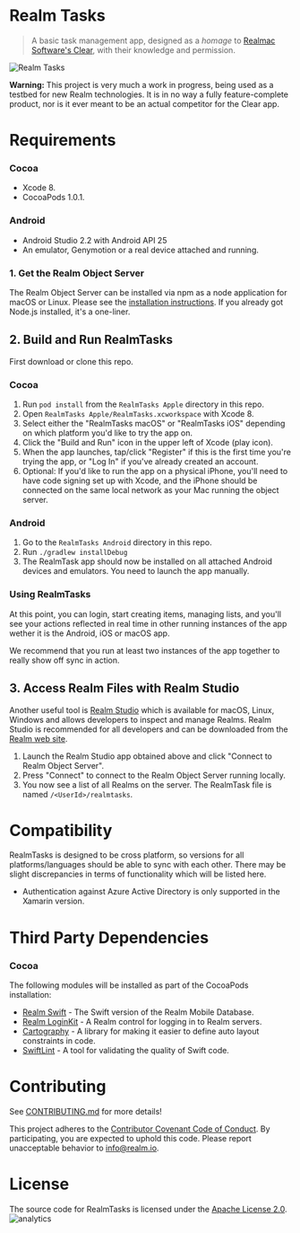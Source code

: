 # Realm Tasks

> A basic task management app, designed as a *homage* to [Realmac Software's Clear](http://realmacsoftware.com/clear),
with their knowledge and permission.

![Realm Tasks](screenshot.jpg)

**Warning:** This project is very much a work in progress, being used as a testbed for new Realm technologies.
It is in no way a fully feature-complete product, nor is it ever meant to be an actual competitor for the Clear app.

# Requirements

### Cocoa

* Xcode 8.
* CocoaPods 1.0.1.

### Android

* Android Studio 2.2 with Android API 25
* An emulator, Genymotion or a real device attached and running.

### 1. Get the Realm Object Server

The Realm Object Server can be installed via npm as a node application for macOS or Linux. Please see the [installation instructions](https://realm.io/docs/get-started/installation/developer-edition/). If you already got Node.js installed, it's a one-liner.

## 2. Build and Run RealmTasks

First download or clone this repo.

### Cocoa

1. Run `pod install` from the `RealmTasks Apple` directory in this repo.
2. Open `RealmTasks Apple/RealmTasks.xcworkspace` with Xcode 8.
3. Select either the "RealmTasks macOS" or "RealmTasks iOS" depending on which platform you'd like to try the app on.
4. Click the "Build and Run" icon in the upper left of Xcode (play icon).
5. When the app launches, tap/click "Register" if this is the first time you're trying the app, or "Log In" if you've
   already created an account.
6. Optional: If you'd like to run the app on a physical iPhone, you'll need to have code signing set up with Xcode, and
   the iPhone should be connected on the same local network as your Mac running the object server.

### Android

1. Go to the `RealmTasks Android` directory in this repo.
2. Run `./gradlew installDebug`
3. The RealmTask app should now be installed on all attached Android devices and emulators. You need to launch the app manually.

### Using RealmTasks

At this point, you can login, start creating items, managing lists, and you'll see your actions reflected in real time in other
running instances of the app wether it is the Android, iOS or macOS app.

We recommend that you run at least two instances of the app together to really show off sync in action.

## 3. Access Realm Files with Realm Studio

Another useful tool is [Realm Studio](https://realm.io/products/realm-studio/) which is available for macOS, Linux, Windows and allows developers to inspect and manage Realms. Realm Studio is recommended for all developers and can be downloaded from the [Realm web site](https://realm.io/products/realm-studio/).

1. Launch the Realm Studio app obtained above and click "Connect to Realm Object Server".
2. Press "Connect" to connect to the Realm Object Server running locally.
3. You now see a list of all Realms on the server. The RealmTask file is named `/<UserId>/realmtasks`.

# Compatibility

RealmTasks is designed to be cross platform, so versions for all platforms/languages should be able to sync with each other. There may be slight discrepancies in terms of functionality which will be listed here.

- Authentication against Azure Active Directory is only supported in the Xamarin version.

# Third Party Dependencies

### Cocoa

The following modules will be installed as part of the CocoaPods installation:

* [Realm Swift](https://realm.io) - The Swift version of the Realm Mobile Database.
* [Realm LoginKit](https://github.com/realm-demos/realm-loginkit) - A Realm control for logging in to Realm servers.
* [Cartography](https://github.com/robb/Cartography) - A library for making it easier to define auto layout constraints in code.
* [SwiftLint](https://github.com/realm/SwiftLint) - A tool for validating the quality of Swift code.

# Contributing

See [CONTRIBUTING.md](CONTRIBUTING.md) for more details!

This project adheres to the [Contributor Covenant Code of Conduct](https://realm.io/conduct/). By participating, you are expected to uphold this code. Please report unacceptable behavior to [info@realm.io](mailto:info@realm.io).


# License

The source code for RealmTasks is licensed under the [Apache License 2.0](LICENSE).
![analytics](https://ga-beacon.appspot.com/UA-50247013-2/realm-tasks/README?pixel)

